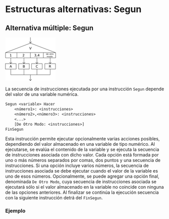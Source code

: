 # Estructuras alternativas: Segun

## Alternativa múltiple: Segun

![segun](img/segun.png)

La secuencia de instrucciones ejecutada por una instrucción `Segun` depende del valor de una variable numérica.

    Segun <variable> Hacer
        <número1>: <instrucciones>
        <número2>,<número3>: <instrucciones>
        <...>
        [De Otro Modo: <instrucciones>]
    FinSegun


Esta instrucción permite ejecutar opcionalmente varias acciones posibles, dependiendo del valor almacenado en una variable de tipo numérico. Al ejecutarse, se evalúa el contenido de la variable y se ejecuta la secuencia de instrucciones asociada con dicho valor.
Cada opción está formada por uno o más números separados por comas, dos puntos y una secuencia de instrucciones. Si una opción incluye varios números, la secuencia de instrucciones asociada se debe ejecutar cuando el valor de la variable es uno de esos números.
Opcionalmente, se puede agregar una opción final, denominada `De Otro Modo`, cuya secuencia de instrucciones asociada se ejecutará sólo si el valor almacenado en la variable no coincide con ninguna de las opciones anteriores.
Al finalizar se continúa la ejecución secuencia con la siguiente instrucción detrá del `FinSegun`.

### Ejemplo